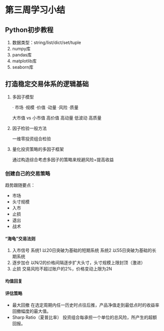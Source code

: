 # 第三周学习小结

## Python初步教程

1. 数据类型：string/list/dict/set/tuple
2. numpy库
3. pandas库
4. matplotlib库
5. seaborn库

## 打造稳定交易体系的逻辑基础

1. 多因子模型

   · 市场 ·规模 ·价值 ·动量 ·风险 ·质量
   
   大市值 vs 小市值 高价值 高动量 低波动 高质量

2. 因子检验一般方法

   一维零投资组合检验

3. 量化投资策略的多因子框架

    通过构造综合考虑多因子的策略来规避风险+提高收益

###  创建自己的交易策略

趋势跟随要点：

-  市场
-  头寸规模
-  入市
-  止损
-  退出
-  战术

#### “海龟”交易法则
1. 入市信号
   系统1 以20日突破为基础的短期系统
   系统2 以55日突破为基础的长期系统
2. 逐步加仓
   以N/2的价格间隔逐步扩大头寸，头寸规模上限封顶（激进）
3. 止损
   交易风险不超过账户的2%，价格变动上限为2N


####  均值回复

#### 评估策略
- 最大回撤
  在选定周期内任一历史时点往后推，产品净值走到最低点时的收益率回撤幅度的最大值。
- Sharp Ratio（夏普比率）
  投资组合每承担一个单位的总风险，所产生的超额回报。

